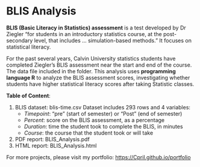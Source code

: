 # BLIS Analysis

**BLIS (Basic Literacy in Statistics) assessment** is a test developed by Dr Ziegler “for students in an introductory statistics course, at the post-secondary level, that includes … simulation-based methods.” It focuses on statistical literacy.

For the past several years, Calvin University statistics students have completed Ziegler’s BLIS assessment near the start and end of the course. The data file included in the folder. This analysis uses **programming language R** to analyze the BLIS assessment scores, investigating whether students have higher statistical literacy scores after taking Statistic classes. 

**Table of Content**: 
1. BLIS dataset: blis-time.csv
    Dataset includes 293 rows and 4 variables: 
    - *Timepoint*: “pre” (start of semester) or “Post” (end of semester)
    - *Percent*: score on the BLIS assessment, as a percentage
    - *Duration*: time the student took to complete the BLIS, in minutes
    - *Course*: the course that the student took or will take
2. PDF report: BLIS_Analysis.pdf
3. HTML report: BLIS_Analysis.html

For more projects, please visit my portfolio: https://Cpril.github.io/portfolio
